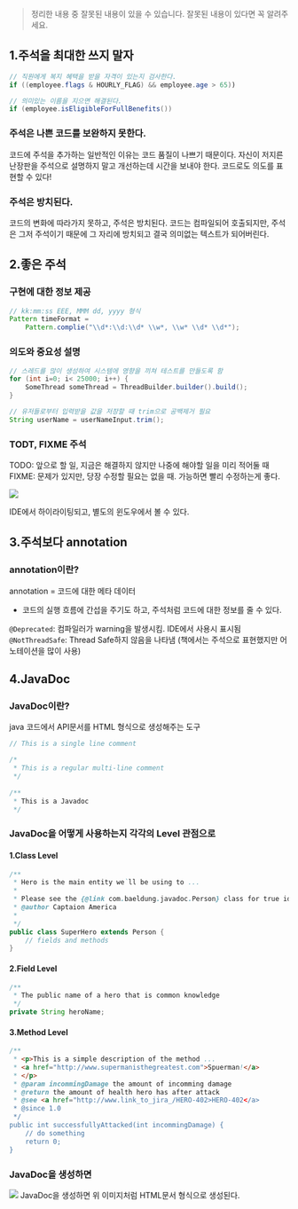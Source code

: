 > 정리한 내용 중 잘못된 내용이 있을 수 있습니다. 잘못된 내용이 있다면 꼭 알려주세요.

## 1.주석을 최대한 쓰지 말자
```java
// 직원에게 복지 혜택을 받을 자격이 있는지 검사한다.
if ((employee.flags & HOURLY_FLAG) && employee.age > 65))

// 의미있는 이름을 지으면 해결된다.
if (employee.isEligibleForFullBenefits())
```
### 주석은 나쁜 코드를 보완하지 못한다.
코드에 주석을 추가하는 일반적인 이유는 코드 품질이 나쁘기 때문이다.
자신이 저지른 난장판을 주석으로 설명하지 말고 개선하는데 시간을 보내야 한다.
코드로도 의도를 표현할 수 있다!

### 주석은 방치된다.
코드의 변화에 따라가지 못하고, 주석은 방치된다.
코드는 컴파일되어 호출되지만, 주석은 그저 주석이기 때문에 그 자리에 방치되고 결국 의미없는 텍스트가 되어버린다.

## 2.좋은 주석
### 구현에 대한 정보 제공
```java
// kk:mm:ss EEE, MMM dd, yyyy 형식
Pattern timeFormat =
	Pattern.complie("\\d*:\\d:\\d* \\w*, \\w* \\d* \\d*");
```
### 의도와 중요성 설명
```java
// 스레드를 많이 생성하여 시스템에 영향을 끼쳐 테스트를 만들도록 함
for (int i=0; i< 25000; i++) {
	SomeThread someThread = ThreadBuilder.builder().build();
}

// 유저들로부터 입력받을 값을 저장할 때 trim으로 공백제거 필요
String userName = userNameInput.trim();
```

### TODT, FIXME 주석
TODO: 앞으로 할 일, 지금은 해결하지 않지만 나중에 해야할 일을 미리 적어둘 때
FIXME: 문제가 있지만, 당장 수정할 필요는 없을 때. 가능하면 빨리 수정하는게 좋다.

![](https://velog.velcdn.com/images/domo/post/b91a8f10-b580-46bb-9fd2-7fc0cc2b70bd/image.png)

IDE에서 하이라이팅되고, 별도의 윈도우에서 볼 수 있다.

## 3.주석보다 annotation
### annotation이란?
annotation = 코드에 대한 메타 데이터
- 코드의 실행 흐름에 간섭을 주기도 하고, 주석처럼 코드에 대한 정보를 줄 수 있다.

`@Deprecated`: 컴파일러가 warning을 발생시킴. IDE에서 사용시 표시됨
`@NotThreadSafe`: Thread Safe하지 않음을 나타냄 (책에서는 주석으로 표현했지만 어노테이션을 많이 사용)
## 4.JavaDoc
### JavaDoc이란?
java 코드에서 API문서를 HTML 형식으로 생성해주는 도구
```java
// This is a single line comment

/*
 * This is a regular multi-line comment
 */
 
/**
 * This is a Javadoc
 */
```

### JavaDoc을 어떻게 사용하는지 각각의 Level 관점으로
#### 1.Class Level
```java
/**
 * Hero is the main entity we`ll be using to ...
 *
 * Please see the {@link com.baeldung.javadoc.Person} class for true identity
 * @author Captaion America
 *
 */
public class SuperHero extends Person {
	// fields and methods
}
```

#### 2.Field Level
```java
/**
 * The public name of a hero that is common knowledge
 */
private String heroName;
```

#### 3.Method Level
```java
/**
 * <p>This is a simple description of the method ...
 * <a href="http://www.supermanisthegreatest.com">Spuerman!</a>
 * </p>
 * @param incommingDamage the amount of incomming damage
 * @return the amount of health hero has after attack
 * @see <a href="http://www.link_to_jira_/HERO-402>HERO-402</a>
 * @since 1.0
 */
public int successfullyAttacked(int incommingDamage) {
	// do something
	return 0;
}
```

### JavaDoc을 생성하면
![](https://velog.velcdn.com/images/domo/post/1449e0a9-33f7-4baa-9eda-bd1b218edbea/image.png)
JavaDoc을 생성하면 위 이미지처럼 HTML문서 형식으로 생성된다.

